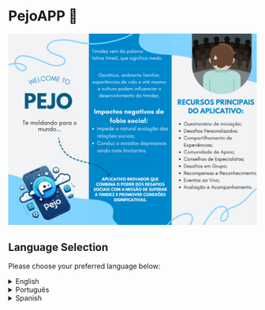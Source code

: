 # PejoAPP 🦕

![Mídia Indoor](assets/imgs/git/Projeto%20DEV.png)

## Language Selection

Please choose your preferred language below:

<details>
    <summary>English</summary>
    

**Overview**  
<p align="justify">PEJO is an innovative app that fosters meaningful connections by combining social challenges with the mission to overcome shyness. It offers personalized challenges, experience sharing, a supportive community, expert advice, group challenges, rewards, and live events.</p>

### Installation

First, ensure you have Node installed:

    https://nodejs.org/en  
If not, download and install Node from the link above.

### 1. Clone the repository:

    git clone https://github.com/Otavig/Pejo.git

### 2. Install dependencies:

    npm install -Name of the dependency-  
Or simply type `npm i` to automatically install all the necessary dependencies.

### 3. Start the server:

    node ./server.js
  
### 4. Start the App:

    npx expo start  
Starting the App will give you the option to start on an emulator or scan the QR CODE on your device.

### Dependencies

    npx install-peerdeps --dev @react-native-community/datetimepicker
    npm install react-native-modal-datetime-picker
    npm install @react-native-async-storage/async-storage
    npm install @react-navigation/native
    npm install @react-navigation/stack
    npm install @react-navigation/bottom-tabs
    npm install react-native-vector-icons

© 2023 All rights reserved by Otávio, José Otávio, Anelise, and Eduardo Galdino.

</details>

<details>
    <summary>Português</summary>

**Visão Geral**  
<p align="justify">O PEJO é um aplicativo inovador que promove conexões significativas ao combinar desafios sociais com a missão de superar a timidez. Ele oferece desafios personalizados, compartilhamento de experiências, comunidade de apoio, conselhos de especialistas, desafios em grupo, recompensas e eventos ao vivo.</p>

### Instalação

Antes de tudo, certifique-se de ter o Node instalado:

    https://nodejs.org/en  
Se não, baixe e instale o Node a partir do link acima.

### 1. Clone o repositório:

    git clone https://github.com/Otavig/Pejo.git

### 2. Instale as dependências:

    npm install -Nome da dependência-  
Ou apenas digite `npm i` que automaticamente instala todas as dependências necessárias.

### 3. Inicie o servidor:

    node ./server.js
  
### 4. Inicie o App:

    npx expo start  
Iniciando o App você vai ter a opção de iniciar por um emulador ou escanear pelo QR CODE no seu aparelho.

### Dependências

    npx install-peerdeps --dev @react-native-community/datetimepicker
    npm install react-native-modal-datetime-picker
    npm install @react-native-async-storage/async-storage
    npm install @react-navigation/native
    npm install @react-navigation/stack
    npm install @react-navigation/bottom-tabs
    npm install react-native-vector-icons

© 2023 Todos os direitos reservados por Otávio, José Otávio, Anelise e Eduardo Galdino.

</details>

<details>
    <summary>Spanish</summary>
<br>

**Descripción General**  
<p align="justify">PEJO es una aplicación innovadora que fomenta conexiones significativas al combinar desafíos sociales con la misión de superar la timidez. Ofrece desafíos personalizados, compartir experiencias, una comunidad de apoyo, consejos de expertos, desafíos en grupo, recompensas y eventos en vivo.</p>

### Instalación

Primero, asegúrate de tener Node instalado:

    https://nodejs.org/en  
Si no, descarga e instala Node desde el enlace anterior.

### 1. Clona el repositorio:

    git clone https://github.com/Otavig/Pejo.git

### 2. Instala las dependencias:

    npm install -Nombre de la dependencia-  
O simplemente escribe `npm i` para instalar automáticamente todas las dependencias necesarias.

### 3. Inicia el servidor:

    node ./server.js
  
### 4. Inicia la aplicación:

    npx expo start  
Iniciar la aplicación te dará la opción de comenzar en un emulador o escanear el CÓDIGO QR en tu dispositivo.

### Dependencias

    npx install-peerdeps --dev @react-native-community/datetimepicker
    npm install react-native-modal-datetime-picker
    npm install @react-native-async-storage/async-storage
    npm install @react-navigation/native
    npm install @react-navigation/stack
    npm install @react-navigation/bottom-tabs
    npm install react-native-vector-icons

© 2023 Todos los derechos reservados por Otávio, José Otávio, Anelise y Eduardo Galdino.

</details>

